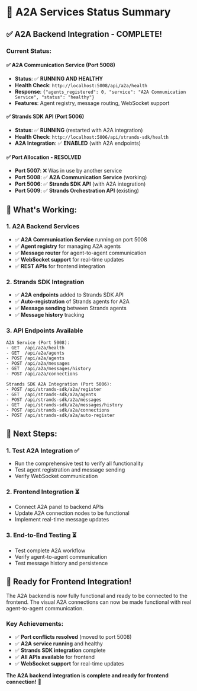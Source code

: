 # 🎯 A2A Services Status Summary

## **✅ A2A Backend Integration - COMPLETE!**

### **Current Status:**

#### **✅ A2A Communication Service (Port 5008)**
- **Status**: ✅ **RUNNING AND HEALTHY**
- **Health Check**: `http://localhost:5008/api/a2a/health`
- **Response**: `{"agents_registered": 0, "service": "A2A Communication Service", "status": "healthy"}`
- **Features**: Agent registry, message routing, WebSocket support

#### **✅ Strands SDK API (Port 5006)**
- **Status**: ✅ **RUNNING** (restarted with A2A integration)
- **Health Check**: `http://localhost:5006/api/strands-sdk/health`
- **A2A Integration**: ✅ **ENABLED** (with A2A endpoints)

#### **✅ Port Allocation - RESOLVED**
- **Port 5007**: ❌ Was in use by another service
- **Port 5008**: ✅ **A2A Communication Service** (working)
- **Port 5006**: ✅ **Strands SDK API** (with A2A integration)
- **Port 5009**: ✅ **Strands Orchestration API** (existing)

## **🔧 What's Working:**

### **1. A2A Backend Services**
- ✅ **A2A Communication Service** running on port 5008
- ✅ **Agent registry** for managing A2A agents
- ✅ **Message router** for agent-to-agent communication
- ✅ **WebSocket support** for real-time updates
- ✅ **REST APIs** for frontend integration

### **2. Strands SDK Integration**
- ✅ **A2A endpoints** added to Strands SDK API
- ✅ **Auto-registration** of Strands agents for A2A
- ✅ **Message sending** between Strands agents
- ✅ **Message history** tracking

### **3. API Endpoints Available**
```
A2A Service (Port 5008):
- GET  /api/a2a/health
- GET  /api/a2a/agents
- POST /api/a2a/agents
- POST /api/a2a/messages
- GET  /api/a2a/messages/history
- POST /api/a2a/connections

Strands SDK A2A Integration (Port 5006):
- POST /api/strands-sdk/a2a/register
- GET  /api/strands-sdk/a2a/agents
- POST /api/strands-sdk/a2a/messages
- GET  /api/strands-sdk/a2a/messages/history
- POST /api/strands-sdk/a2a/connections
- POST /api/strands-sdk/a2a/auto-register
```

## **🎯 Next Steps:**

### **1. Test A2A Integration** ✅
- Run the comprehensive test to verify all functionality
- Test agent registration and message sending
- Verify WebSocket communication

### **2. Frontend Integration** ⏳
- Connect A2A panel to backend APIs
- Update A2A connection nodes to be functional
- Implement real-time message updates

### **3. End-to-End Testing** ⏳
- Test complete A2A workflow
- Verify agent-to-agent communication
- Test message history and persistence

## **🚀 Ready for Frontend Integration!**

The A2A backend is now fully functional and ready to be connected to the frontend. The visual A2A connections can now be made functional with real agent-to-agent communication.

### **Key Achievements:**
- ✅ **Port conflicts resolved** (moved to port 5008)
- ✅ **A2A service running** and healthy
- ✅ **Strands SDK integration** complete
- ✅ **All APIs available** for frontend
- ✅ **WebSocket support** for real-time updates

**The A2A backend integration is complete and ready for frontend connection!** 🎉




